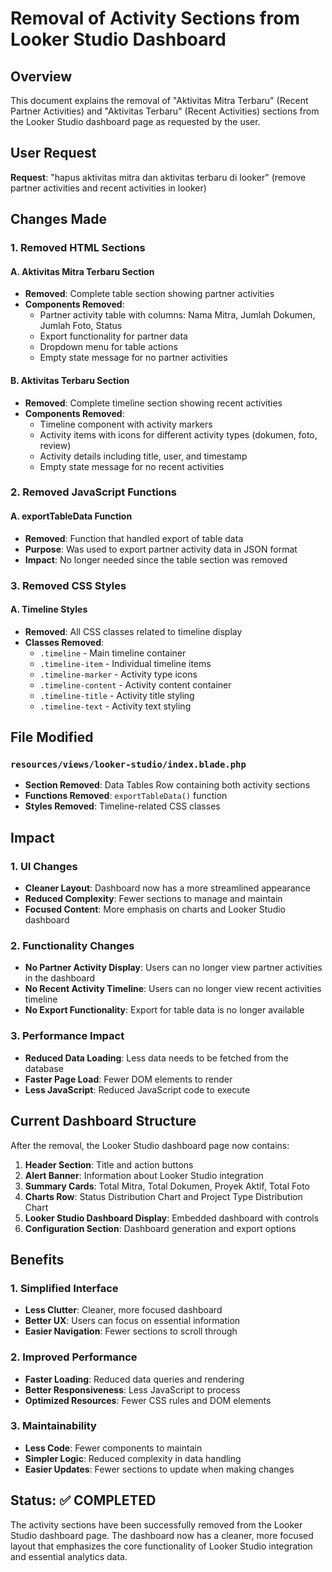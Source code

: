 # Removal of Activity Sections from Looker Studio Dashboard

## Overview
This document explains the removal of "Aktivitas Mitra Terbaru" (Recent Partner Activities) and "Aktivitas Terbaru" (Recent Activities) sections from the Looker Studio dashboard page as requested by the user.

## User Request
**Request**: "hapus aktivitas mitra dan aktivitas terbaru di looker" (remove partner activities and recent activities in looker)

## Changes Made

### 1. Removed HTML Sections

#### A. Aktivitas Mitra Terbaru Section
- **Removed**: Complete table section showing partner activities
- **Components Removed**:
  - Partner activity table with columns: Nama Mitra, Jumlah Dokumen, Jumlah Foto, Status
  - Export functionality for partner data
  - Dropdown menu for table actions
  - Empty state message for no partner activities

#### B. Aktivitas Terbaru Section
- **Removed**: Complete timeline section showing recent activities
- **Components Removed**:
  - Timeline component with activity markers
  - Activity items with icons for different activity types (dokumen, foto, review)
  - Activity details including title, user, and timestamp
  - Empty state message for no recent activities

### 2. Removed JavaScript Functions

#### A. exportTableData Function
- **Removed**: Function that handled export of table data
- **Purpose**: Was used to export partner activity data in JSON format
- **Impact**: No longer needed since the table section was removed

### 3. Removed CSS Styles

#### A. Timeline Styles
- **Removed**: All CSS classes related to timeline display
- **Classes Removed**:
  - `.timeline` - Main timeline container
  - `.timeline-item` - Individual timeline items
  - `.timeline-marker` - Activity type icons
  - `.timeline-content` - Activity content container
  - `.timeline-title` - Activity title styling
  - `.timeline-text` - Activity text styling

## File Modified

### `resources/views/looker-studio/index.blade.php`
- **Section Removed**: Data Tables Row containing both activity sections
- **Functions Removed**: `exportTableData()` function
- **Styles Removed**: Timeline-related CSS classes

## Impact

### 1. UI Changes
- **Cleaner Layout**: Dashboard now has a more streamlined appearance
- **Reduced Complexity**: Fewer sections to manage and maintain
- **Focused Content**: More emphasis on charts and Looker Studio dashboard

### 2. Functionality Changes
- **No Partner Activity Display**: Users can no longer view partner activities in the dashboard
- **No Recent Activity Timeline**: Users can no longer view recent activities timeline
- **No Export Functionality**: Export for table data is no longer available

### 3. Performance Impact
- **Reduced Data Loading**: Less data needs to be fetched from the database
- **Faster Page Load**: Fewer DOM elements to render
- **Less JavaScript**: Reduced JavaScript code to execute

## Current Dashboard Structure

After the removal, the Looker Studio dashboard page now contains:

1. **Header Section**: Title and action buttons
2. **Alert Banner**: Information about Looker Studio integration
3. **Summary Cards**: Total Mitra, Total Dokumen, Proyek Aktif, Total Foto
4. **Charts Row**: Status Distribution Chart and Project Type Distribution Chart
5. **Looker Studio Dashboard Display**: Embedded dashboard with controls
6. **Configuration Section**: Dashboard generation and export options

## Benefits

### 1. Simplified Interface
- **Less Clutter**: Cleaner, more focused dashboard
- **Better UX**: Users can focus on essential information
- **Easier Navigation**: Fewer sections to scroll through

### 2. Improved Performance
- **Faster Loading**: Reduced data queries and rendering
- **Better Responsiveness**: Less JavaScript to process
- **Optimized Resources**: Fewer CSS rules and DOM elements

### 3. Maintainability
- **Less Code**: Fewer components to maintain
- **Simpler Logic**: Reduced complexity in data handling
- **Easier Updates**: Fewer sections to update when making changes

## Status: ✅ COMPLETED

The activity sections have been successfully removed from the Looker Studio dashboard page. The dashboard now has a cleaner, more focused layout that emphasizes the core functionality of Looker Studio integration and essential analytics data.
